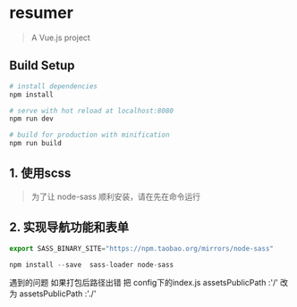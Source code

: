 # resumer

> A Vue.js project

## Build Setup

``` bash
# install dependencies
npm install

# serve with hot reload at localhost:8080
npm run dev

# build for production with minification
npm run build

```

## 1. 使用scss

> 为了让 node-sass 顺利安装，请在先在命令运行

## 2. 实现导航功能和表单

```js
export SASS_BINARY_SITE="https://npm.taobao.org/mirrors/node-sass"

npm install --save  sass-loader node-sass

```



遇到的问题 
如果打包后路径出错  把 config下的index.js  assetsPublicPath :'/'  改为 assetsPublicPath :'./'